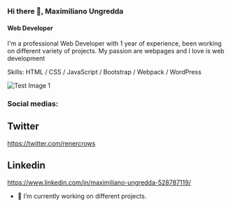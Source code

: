 ### Hi there 👋, Maximiliano Ungredda
#### Web Developer

I'm a professional Web Developer with 1 year of experience, been working on different variety of projects. My passion are webpages and I love is web development


Skills: HTML / CSS / JavaScript / Bootstrap / Webpack / WordPress

![Test Image 1](Graphic.png)

### Social medias:

## Twitter

https://twitter.com/renercrows

## Linkedin

https://www.linkedin.com/in/maximiliano-ungredda-528787119/

- 🔭 I’m currently working on different projects. 




